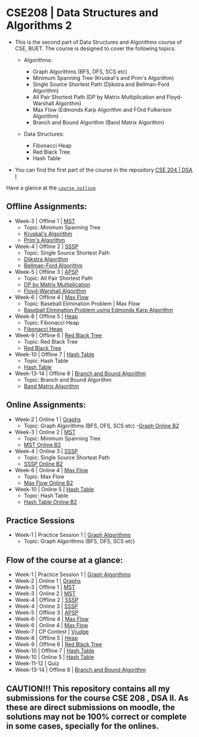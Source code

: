 # CSE208 | Data Structures and Algorithms 2 

- This is the second part of Data Structures and Algorithms course of CSE, BUET. The course is designed to cover the following topics:
  - Algorithms:
    - Graph Algorithms (BFS, DFS, SCS etc)
    - Minimum Spanning Tree (Kruskal's and Prim's Algorithm)
    - Single Source Shortest Path (Djikstra and Bellman-Ford Algorithm)
    - All Pair Shortest Path (DP by Matrix Multiplication and Floyd-Warshall Algorithm)
    - Max Flow (Edmonds Karp Algorithm and FOrd Fulkerson Algorithm)
    - Branch and Bound Algorithm (Band Matrix Algorithm)

  - Data Structures: 
    - Fibonacci Heap 
    - Red Black Tree 
    - Hash Table

- You can find the first part of the course in the repository [CSE 204 | DSA I](https://github.com/MdRaihanSobhan/CSE-204---Data-Structures-and-Algorithms-1)


Have a glance at the [`course outline`](/course_outline.pdf)

## Offline Assignments:
- Week-3 | Offline 1 | [MST](/2.%20Minimum%20Spanning%20Tree/MST%20Offline/)
  - Topic: Minimum Spanning Tree
  - [Kruskal's Algorithm](/2.%20Minimum%20Spanning%20Tree/MST%20Offline/)
  - [Prim's Algorithm](/2.%20Minimum%20Spanning%20Tree/MST%20Offline/)
- Week-4 | Offline 2 | [SSSP](/3.%20Single%20Source%20Shortest%20Path/SSSP%20Offline/)
  - Topic: Single Source Shortest Path
  - [Djikstra Algorithm](/3.%20Single%20Source%20Shortest%20Path/SSSP%20Offline/)
  - [Bellman-Ford Algorithm](/3.%20Single%20Source%20Shortest%20Path/SSSP%20Offline/)
- Week-5 | Offline 3 | [APSP](/4.%20All%20Pair%20Shortest%20Path/)
  - Topic: All Pair Shortest Path
  - [DP by Matrix Multiplication](/4.%20All%20Pair%20Shortest%20Path/Matrix_Multiplication_APSP.cpp)
  - [Floyd-Warshall Algorithm](/4.%20All%20Pair%20Shortest%20Path/Floyd_Warshal_APSP.cpp)
- Week-6 | Offline 4 | [Max Flow](/5.%20Max%20Flow/Offline%20Max%20Flow/)
  - Topic: Baseball Elimination Problem | Max Flow
  - [Baseball Elimination Problem using Edmonds Karp Algorithm](/5.%20Max%20Flow/Offline%20Max%20Flow/Solve_Using_Edmonds_Karp.cpp)
- Week-8 | Offline 5 | [Heap](/6.%20Fibonacci%20Heap/)
  - Topic: Fibonacci Heap
  - [Fibonacci Heap](/6.%20Fibonacci%20Heap/Java%20Implementation%20of%20Fib%20Heap/)
- Week-9 | Offline 6 | [Red Black Tree](/7.%20Red%20Black%20Tree/)
  - Topic: Red Black Tree
  - [Red Black Tree](/7.%20Red%20Black%20Tree/Java%20Implementation%20of%20RB%20Tree/)
- Week-10 | Offline 7 | [Hash Table](/8.%20Hash%20Table/Offline%20on%20Hash%20Table/)
  - Topic: Hash Table
  - [Hash Table](/8.%20Hash%20Table/Offline%20on%20Hash%20Table/CPP%20Implementation.cpp)
- Week-13-14 | Offline 8 | [Branch and Bound Algorithm](/9.%20Branch%20and%20Bound%20Algo/)
  - Topic: Branch and Bound Algorithm 
  - [Band Matrix Algorithm](/9.%20Branch%20and%20Bound%20Algo/Java%20Solution/)

## Online Assignments:
- Week-2 | Online 1 | [Graphs](/1.%20Graph%20|%20BFS,%20DFS,%20SCS%20etc/Graph%20Online/)
  - Topic: Graph Algorithms (BFS, DFS, SCS etc)
  -[Graph Online B2](/1.%20Graph%20|%20BFS,%20DFS,%20SCS%20etc/Graph%20Online/solve_Evening.cpp)
- Week-3 | Online 2 | [MST](/2.%20Minimum%20Spanning%20Tree/MST%20Online/)
  - Topic: Minimum Spanning Tree
  - [MST Online B2](/2.%20Minimum%20Spanning%20Tree/MST%20Online/Online_Submission.cpp)
- Week-4 | Online 3 | [SSSP](/3.%20Single%20Source%20Shortest%20Path/SSSP%20Online/)
  - Topic: Single Source Shortest Path
  - [SSSP Online B2](/3.%20Single%20Source%20Shortest%20Path/SSSP%20Online/SSSP%20Online%20B2.cpp)
- Week-6 | Online 4 | [Max Flow](/5.%20Max%20Flow/Online%20Max%20Flow/)
  - Topic: Max Flow
  - [Max Flow Online B2](/5.%20Max%20Flow/Online%20Max%20Flow/Partial_Solve_Evening.cpp)
- Week-10 | Online 5 | [Hash Table](/8.%20Hash%20Table/Online%20on%20Hash%20Table/)
  - Topic: Hash Table
  - [Hash Table Online B2](/8.%20Hash%20Table/Online%20on%20Hash%20Table/Online%20B2.cpp)

## Practice Sessions
- Week-1 | Practice Session 1 | [Graph Algorithms](/1.%20Graph%20|%20BFS,%20DFS,%20SCS%20etc/Graph%20Practice/)
  - Topic: Graph Algorithms (BFS, DFS, SCS etc)

## Flow of the course at a glance:
- Week-1 | Practice Session 1 | [Graph Algorithms](/1.%20Graph%20|%20BFS,%20DFS,%20SCS%20etc/Graph%20Practice/)
- Week-2 | Online 1 | [Graphs](/1.%20Graph%20|%20BFS,%20DFS,%20SCS%20etc/Graph%20Online/)
- Week-3 | Offline 1 | [MST](/2.%20Minimum%20Spanning%20Tree/MST%20Offline/)
- Week-3 | Online 2 | [MST](/2.%20Minimum%20Spanning%20Tree/MST%20Online/)
- Week-4 | Offline 2 | [SSSP](/3.%20Single%20Source%20Shortest%20Path/SSSP%20Offline/)
- Week-4 | Online 3 | [SSSP](/3.%20Single%20Source%20Shortest%20Path/SSSP%20Online/)
- Week-5 | Offline 3 | [APSP](/4.%20All%20Pair%20Shortest%20Path/)
- Week-6 | Offline 4 | [Max Flow](/5.%20Max%20Flow/Offline%20Max%20Flow/)
- Week-6 | Online 4 | [Max Flow](/5.%20Max%20Flow/Online%20Max%20Flow/)
- Week-7 | CP Contest | [Vjudge](https://vjudge.net/contest/502016)
- Week-8 | Offline 5 | [Heap](/6.%20Fibonacci%20Heap/)
- Week-9 | Offline 6 | [Red Black Tree](/7.%20Red%20Black%20Tree/)
- Week-10 | Offline 7 | [Hash Table](/8.%20Hash%20Table/Offline%20on%20Hash%20Table/)
- Week-10 | Online 5 | [Hash Table](/8.%20Hash%20Table/Online%20on%20Hash%20Table/)
- Week-11-12 | Quiz
- Week-13-14 | Offline 8 | [Branch and Bound Algorithm](/9.%20Branch%20and%20Bound%20Algo/)

## CAUTION!!! This repository contains all my submissions for the course CSE 208 , DSA II. As these are direct submissions on moodle, the solutions may not be 100% correct or complete in some cases, specially for the onlines. 
